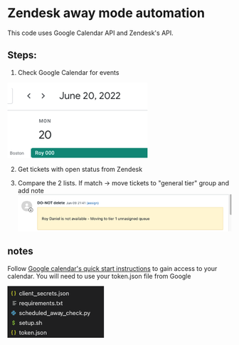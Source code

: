 # Zendesk away mode automation
This code uses Google Calendar API and Zendesk's API.

## Steps:
1. Check Google Calendar for events

![calendar](/public/calendar.png)

2. Get tickets with open status from Zendesk

3. Compare the 2 lists. If match -> move tickets to "general tier" group and add note
![result](/public/result.png)


## notes
Follow [Google calendar's quick start instructions](https://developers.google.com/calendar/api/quickstart/python) to gain access to your calendar.
You will need to use your token.json file from Google

![files](/public//files.png)